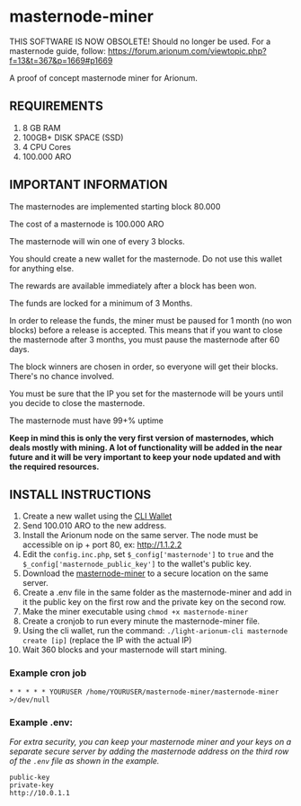 # masternode-miner

THIS SOFTWARE IS NOW OBSOLETE!
Should no longer be used. For a masternode guide, follow: https://forum.arionum.com/viewtopic.php?f=13&t=367&p=1669#p1669


A proof of concept masternode miner for Arionum.

## REQUIREMENTS

1. 8 GB RAM
2. 100GB+ DISK SPACE (SSD)
3. 4 CPU Cores
4. 100.000 ARO

## IMPORTANT INFORMATION

The masternodes are implemented starting block 80.000

The cost of a masternode is 100.000 ARO

The masternode will win one of every 3 blocks.

You should create a new wallet for the masternode. Do not use this wallet for anything else.

The rewards are available immediately after a block has been won.

The funds are locked for a minimum of 3 Months.

In order to release the funds, the miner must be paused for 1 month (no won blocks) before a release is accepted. This means that if you want to close the masternode after 3 months, you must pause the masternode after 60 days.

The block winners are chosen in order, so everyone will get their blocks. There's no chance involved.

You must be sure that the IP you set for the masternode will be yours until you decide to close the masternode. 

The masternode must have 99+% uptime

**Keep in mind this is only the very first version of masternodes, which deals mostly with mining. A lot of functionality will be added in the near future and it will be very important to keep your node updated and with the required resources.**

## INSTALL INSTRUCTIONS

1. Create a new wallet using the [CLI Wallet](https://github.com/arionum/lightWalletCLI)
2. Send 100.010 ARO to the new address.
3. Install the Arionum node on the same server. The node must be accessible on ip + port 80, ex: http://1.1.2.2
4. Edit the `config.inc.php`, set `$_config['masternode']` to `true` and the 
`$_config['masternode_public_key']` to the wallet's public key.
5. Download the [masternode-miner](https://github.com/arionum/masternode-miner) to a secure location 
on the same server.
6. Create a .env file in the same folder as the masternode-miner and add in it the public key on the first row and the private key on the second row.
7. Make the miner executable using `chmod +x masternode-miner`
8. Create a cronjob to run every minute the masternode-miner file.
9. Using the cli wallet, run the command: `./light-arionum-cli masternode create [ip]` (replace the IP 
with the actual IP)
10. Wait 360 blocks and your masternode will start mining.

### Example cron job

```
* * * * * YOURUSER /home/YOURUSER/masternode-miner/masternode-miner >/dev/null
```

### Example .env:

*For extra security, you can keep your masternode miner and your keys on a separate secure server by
adding the masternode address on the third row of the `.env` file as shown in the example.*

```
public-key
private-key
http://10.0.1.1
```
